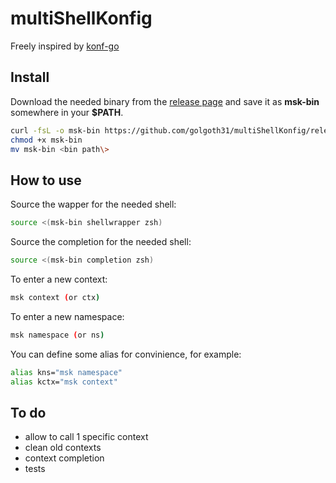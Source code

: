 # multiShellKonfig

Freely inspired by [konf-go](https://github.com/SimonTheLeg/konf-go)

## Install

Download the needed binary from the [release page](https://github.com/golgoth31/multiShellKonfig/releases) and save it as **msk-bin** somewhere in your **$PATH**.

```sh
curl -fsL -o msk-bin https://github.com/golgoth31/multiShellKonfig/releases/download/v0.0.4/msk-bin_v0.0.4_darwin_arm64
chmod +x msk-bin
mv msk-bin <bin path\>
```

## How to use

Source the wapper for the needed shell:

```sh
source <(msk-bin shellwrapper zsh)
```

Source the completion for the needed shell:

```sh
source <(msk-bin completion zsh)
```

To enter a new context:

```sh
msk context (or ctx)
```

To enter a new namespace:

```sh
msk namespace (or ns)
```

You can define some alias for convinience, for example:

```sh
alias kns="msk namespace"
alias kctx="msk context"
```

## To do

- allow to call 1 specific context
- clean old contexts
- context completion
- tests
